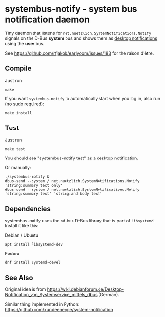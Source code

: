 systembus-notify - system bus notification daemon
=================================================

Tiny daemon that listens for `net.nuetzlich.SystemNotifications.Notify`
signals on the D-Bus **system** bus and shows them as
[desktop notifications](https://developer.gnome.org/notification-spec/)
using the **user** bus.

See https://github.com/rfjakob/earlyoom/issues/183 for the raison d'être.


Compile
-------

Just run

```
make
```

If you want `systembus-notify` to automatically start when you log in,
also run (no sudo required):

```
make install
```

Test
----

Just run

```
make test
```

You should see "systembus-notify test" as a desktop notification.

Or manually:

```
./systembus-notify &
dbus-send --system / net.nuetzlich.SystemNotifications.Notify 'string:summary text only'
dbus-send --system / net.nuetzlich.SystemNotifications.Notify 'string:summary text' 'string:and body text'
```

Dependencies
------------

systembus-notify uses the `sd-bus` D-Bus library that is part of `libsystemd`.
Install it like this:

Debian / Ubuntu

```
apt install libsystemd-dev
```

Fedora

```
dnf install systemd-devel
```

See Also
--------

Original idea is from https://wiki.debianforum.de/Desktop-Notification_von_Systemservice_mittels_dbus (German).

Similar thing implemented in Python: https://github.com/xundeenergie/system-notification
